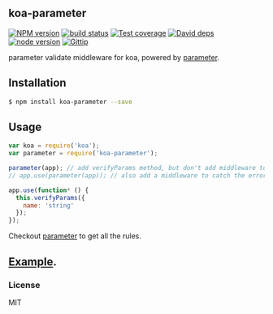 koa-parameter
---------------

[![NPM version][npm-image]][npm-url]
[![build status][travis-image]][travis-url]
[![Test coverage][coveralls-image]][coveralls-url]
[![David deps][david-image]][david-url]
[![node version][node-image]][node-url]
[![Gittip][gittip-image]][gittip-url]

[npm-image]: https://img.shields.io/npm/v/koa-parameter.svg?style=flat-square
[npm-url]: https://npmjs.org/package/koa-parameter
[travis-image]: https://img.shields.io/travis/koajs/parameter.svg?style=flat-square
[travis-url]: https://travis-ci.org/koajs/parameter
[coveralls-image]: https://img.shields.io/coveralls/koajs/parameter.svg?style=flat-square
[coveralls-url]: https://coveralls.io/r/koajs/parameter?branch=master
[david-image]: https://img.shields.io/david/koajs/parameter.svg?style=flat-square
[david-url]: https://david-dm.org/koajs/parameter
[node-image]: https://img.shields.io/badge/node.js-%3E=_0.10-green.svg?style=flat-square
[node-url]: http://nodejs.org/download/
[gittip-image]: https://img.shields.io/gittip/dead-horse.svg?style=flat-square
[gittip-url]: https://www.gittip.com/dead-horse/

parameter validate middleware for koa, powered by [parameter](https://github.com/node-modules/parameter).

## Installation

```bash
$ npm install koa-parameter --save
```

## Usage

```js
var koa = require('koa');
var parameter = require('koa-parameter');

parameter(app); // add verifyParams method, but don't add middleware to catch the error
// app.use(parameter(app)); // also add a middleware to catch the error.

app.use(function* () {
  this.verifyParams({
    name: 'string'
  });
});
```

Checkout [parameter](https://github.com/node-modules/parameter) to get all the rules.

## [Example](example/index.js).

### License

MIT
